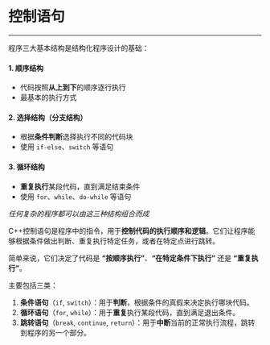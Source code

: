 # 控制语句

---

<CCollapseGroup>

<CCollapse title="程序三大基本结构分别是什么？">

程序三大基本结构是结构化程序设计的基础：

#### 1. 顺序结构
- 代码按照**从上到下**的顺序逐行执行
- 最基本的执行方式

#### 2. 选择结构（分支结构）
- 根据**条件判断**选择执行不同的代码块
- 使用 `if-else`、`switch` 等语句

#### 3. 循环结构
- **重复执行**某段代码，直到满足结束条件
- 使用 `for`、`while`、`do-while` 等语句


*任何复杂的程序都可以由这三种结构组合而成*

</CCollapse>

<CCollapse title="什么是控制语句？">

C++控制语句是程序中的指令，用于**控制代码的执行顺序和逻辑**。它们让程序能够根据条件做出判断、重复执行特定任务，或者在特定点进行跳转。

简单来说，它们决定了代码是 **“按顺序执行”**、**“在特定条件下执行”** 还是 **“重复执行”**。

主要包括三类：

1.  **条件语句**（`if`, `switch`）：用于**判断**，根据条件的真假来决定执行哪块代码。
2.  **循环语句**（`for`, `while`）：用于**重复**执行某段代码，直到满足退出条件。
3.  **跳转语句**（`break`, `continue`, `return`）：用于**中断**当前的正常执行流程，跳转到程序的另一个部分。

</CCollapse>

<!-- @include: qa1.md -->

<!-- @include: qa2.md -->

<!-- @include: qa3.md -->

</CCollapseGroup>


